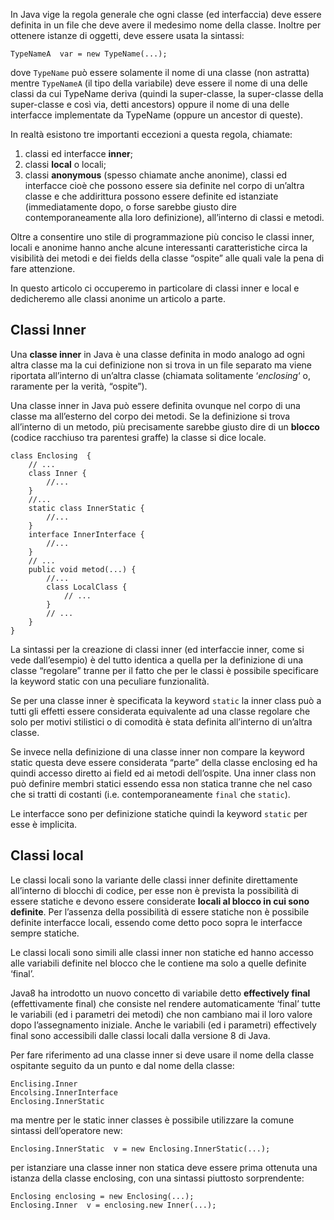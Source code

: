In Java vige la regola generale che ogni classe (ed interfaccia) deve essere definita in un file che deve avere il medesimo nome della classe. Inoltre per ottenere istanze di oggetti, deve essere usata la sintassi:

```
TypeNameA  var = new TypeName(...);
```

dove `TypeName` può essere solamente il nome di una classe (non astratta) mentre `TypeNameA` (il tipo della variabile) deve essere il nome di una delle classi da cui TypeName deriva (quindi la super-classe, la super-classe della super-classe e così via, detti ancestors) oppure il nome di una delle interfacce implementate da TypeName (oppure un ancestor di queste).

In realtà esistono tre importanti eccezioni a questa regola, chiamate:

1.  classi ed interfacce **inner**;
2.  classi **local** o locali;
3.  classi **anonymous** (spesso chiamate anche anonime), classi ed interfacce cioè che possono essere sia definite nel corpo di un’altra classe e che addirittura possono essere definite ed istanziate (immediatamente dopo, o forse sarebbe giusto dire contemporaneamente alla loro definizione), all’interno di classi e metodi.

Oltre a consentire uno stile di programmazione più conciso le classi inner, locali e anonime hanno anche alcune interessanti caratteristiche circa la visibilità dei metodi e dei fields della classe “ospite” alle quali vale la pena di fare attenzione.

In questo articolo ci occuperemo in particolare di classi inner e local e dedicheremo alle classi anonime un articolo a parte.

Classi Inner
------------

Una **classe inner** in Java è una classe definita in modo analogo ad ogni altra classe ma la cui definizione non si trova in un file separato ma viene riportata all’interno di un’altra classe (chiamata solitamente ‘_enclosing_‘ o, raramente per la verità, “ospite”).

Una classe inner in Java può essere definita ovunque nel corpo di una classe ma all’esterno del corpo dei metodi. Se la definizione si trova all’interno di un metodo, più precisamente sarebbe giusto dire di un **blocco** (codice racchiuso tra parentesi graffe) la classe si dice locale.

```
class Enclosing  {
	// ...
	class Inner {
		//...
	}
	//...
	static class InnerStatic {
		//...
	} 
	interface InnerInterface {
		//...
	}
	// ...
	public void metod(...) {
		//...
		class LocalClass {
			// ...
		}
		// ...
	}
}
```

La sintassi per la creazione di classi inner (ed interfaccie inner, come si vede dall’esempio) è del tutto identica a quella per la definizione di una classe “regolare” tranne per il fatto che per le classi è possibile specificare la keyword static con una peculiare funzionalità.

Se per una classe inner è specificata la keyword `static` la inner class può a tutti gli effetti essere considerata equivalente ad una classe regolare che solo per motivi stilistici o di comodità è stata definita all’interno di un’altra classe.

Se invece nella definizione di una classe inner non compare la keyword static questa deve essere considerata “parte” della classe enclosing ed ha quindi accesso diretto ai field ed ai metodi dell’ospite. Una inner class non può definire membri statici essendo essa non statica tranne che nel caso che si tratti di costanti (i.e. contemporaneamente `final` che `static`).

Le interfacce sono per definizione statiche quindi la keyword `static` per esse è implicita.

Classi local
------------

Le classi locali sono la variante delle classi inner definite direttamente all’interno di blocchi di codice, per esse non è prevista la possibilità di essere statiche e devono essere considerate **locali al blocco in cui sono definite**. Per l’assenza della possibilità di essere statiche non è possibile definite interfacce locali, essendo come detto poco sopra le interfacce sempre statiche.

Le classi locali sono simili alle classi inner non statiche ed hanno accesso alle variabili definite nel blocco che le contiene ma solo a quelle definite ‘final’.

Java8 ha introdotto un nuovo concetto di variabile detto **effectively final** (effettivamente final) che consiste nel rendere automaticamente ‘final’ tutte le variabili (ed i parametri dei metodi) che non cambiano mai il loro valore dopo l’assegnamento iniziale. Anche le variabili (ed i parametri) effectively final sono accessibili dalle classi locali dalla versione 8 di Java.

Per fare riferimento ad una classe inner si deve usare il nome della classe ospitante seguito da un punto e dal nome della classe:

```
Enclising.Inner
Encolsing.InnerInterface
Enclosing.InnerStatic
```

ma mentre per le static inner classes è possibile utilizzare la comune sintassi dell’operatore new:

```
Enclosing.InnerStatic  v = new Enclosing.InnerStatic(...);
```

per istanziare una classe inner non statica deve essere prima ottenuta una istanza della classe enclosing, con una sintassi piuttosto sorprendente:

```
Enclosing enclosing = new Enclosing(...);
Enclosing.Inner  v = enclosing.new Inner(...);
```
